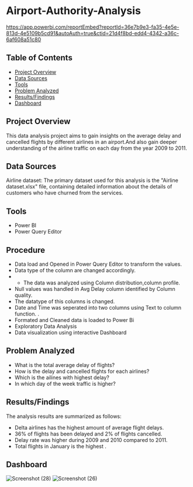 # Airport-Authority-Analysis
https://app.powerbi.com/reportEmbed?reportId=36e7b9e3-fa35-4e5e-813d-4e5109b5cd91&autoAuth=true&ctid=21d4f8bd-edd4-4342-a36c-6af608a51c80
## Table of Contents
- [Project Overview](project-overview)
- [Data Sources](data-sources)
- [Tools](tools)
- [Problem Analyzed](problem-analyzed)
- [Results/Findings](results/findings)
- [Dashboard](dashboard)

## Project Overview
This data analysis project aims to gain insights on the average delay and cancelled flights by different airlines in an airport.And also gain deeper understanding of the airline traffic on each day from the year 2009 to 2011. 
## Data Sources
Airline dataset: The primary dataset used for this analysis is the "Airline dataset.xlsx" file, containing detailed information about the details of customers who have churned from the services.

## Tools
- Power BI
- Power Query Editor
## Procedure
- Data load and Opened in Power Query Editor to transform the values.
- Data type of the column are changed accordingly.
- - The data was analyzed using Column distribution,column profile.
- Null values was handled in Avg Delay column identified by Column quality.
- The datatype of this columns is changed.
- Date and Time was seperated into two columns using Text to column function.  .
- Formated and Cleaned data is loaded to Power Bi 
- Exploratory Data Analysis
- Data visualization using interactive Dashboard

## Problem Analyzed 
- What is the total average delay of flights?
- How is the delay and cancelled flights for each airlines?
- Which is the ailines with highest delay?
- In which day of the week traffic is higher?

## Results/Findings
The analysis results are summarized as follows:

- Delta airlines has the highest amount of average flight delays.
- 36% of flights has been delayed and 2% of flights cancelled.
- Delay rate was higher during 2009 and 2010 compared to 2011.
- Total flights in January is the highest .

## Dashboard
![Screenshot (28)](https://github.com/Shalini-K-S/Airport-Authority-Analysis/assets/163270221/96e14767-6ac0-4e39-a03d-120ae117eef7)
![Screenshot (26)](https://github.com/Shalini-K-S/Airport-Authority-Analysis/assets/163270221/66bccc44-cf5c-4543-9102-538f97fccf65)
